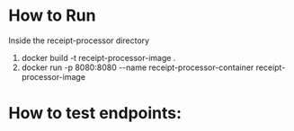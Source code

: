 # How to Run 
Inside the receipt-processor directory
1) docker build -t receipt-processor-image .
2) docker run -p 8080:8080 --name receipt-processor-container receipt-processor-image

# How to test endpoints: 
